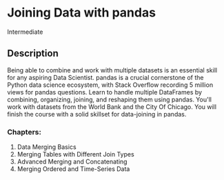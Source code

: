 # Joining Data with pandas


Intermediate

## Description

Being able to combine and work with multiple datasets is an essential skill for any aspiring Data Scientist. pandas is a crucial cornerstone of the Python data science ecosystem, with Stack Overflow recording 5 million views for pandas questions. Learn to handle multiple DataFrames by combining, organizing, joining, and reshaping them using pandas. You'll work with datasets from the World Bank and the City Of Chicago. You will finish the course with a solid skillset for data-joining in pandas.

### **Chapters:**
1. Data Merging Basics
2. Merging Tables with Different Join Types
3. Advanced Merging and Concatenating
4. Merging Ordered and Time-Series Data